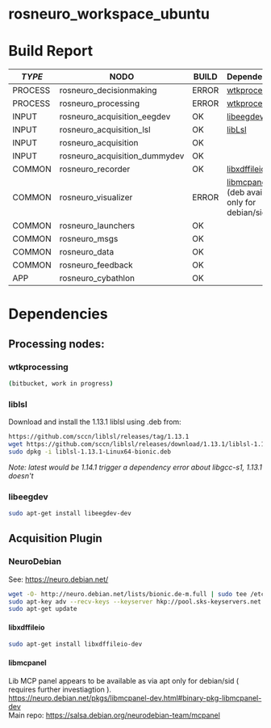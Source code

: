 # rosneuro_workspace_ubuntu

# Build Report

| *TYPE* | **NODO** | **BUILD**  | **Dependencies** |
|-|-|-|-|
| PROCESS | rosneuro_decisionmaking | ERROR | [wtkprocessing](#wtkprocessing) |
| PROCESS | rosneuro_processing | ERROR | [wtkprocessing](#wtkprocessing)|
| INPUT | rosneuro_acquisition_eegdev | OK | [libeegdev](#libeegdev) ||
| INPUT | rosneuro_acquisition_lsl | OK | [libLsl](#liblsl) ||
| INPUT | rosneuro_acquisition |OK ||
| INPUT | rosneuro_acquisition_dummydev | OK ||
| COMMON |rosneuro_recorder | OK | [libxdffileio](#libxdffileio) |
| COMMON |rosneuro_visualizer | ERROR | [libmcpanel](#libmcpanel) (deb available only for debian/sid) |
| COMMON | rosneuro_launchers | OK ||
| COMMON | rosneuro_msgs | OK ||
| COMMON | rosneuro_data | OK ||
| COMMON | rosneuro_feedback | OK ||
| APP | rosneuro_cybathlon | OK ||



# Dependencies

## Processing nodes:

### wtkprocessing

```bash
(bitbucket, work in progress)
```

### liblsl

Download and install the 1.13.1 liblsl using .deb from:

```bash
https://github.com/sccn/liblsl/releases/tag/1.13.1
wget https://github.com/sccn/liblsl/releases/download/1.13.1/liblsl-1.13.1-Linux64-bionic.deb
sudo dpkg -i liblsl-1.13.1-Linux64-bionic.deb 
```

_Note: latest would be 1.14.1 trigger a dependency error about libgcc-s1, 1.13.1 doesn't_

### libeegdev

```bash
sudo apt-get install libeegdev-dev 
```

## Acquisition Plugin

### NeuroDebian
See: https://neuro.debian.net/

```bash
wget -O- http://neuro.debian.net/lists/bionic.de-m.full | sudo tee /etc/apt/sources.list.d/neurodebian.sources.list
sudo apt-key adv --recv-keys --keyserver hkp://pool.sks-keyservers.net:80 0xA5D32F012649A5A9
sudo apt-get update
```

#### libxdffileio

```bash
sudo apt-get install libxdffileio-dev   
```


#### libmcpanel
Lib MCP panel appears to be available as via apt only for debian/sid ( requires further investiagtion ).    
https://neuro.debian.net/pkgs/libmcpanel-dev.html#binary-pkg-libmcpanel-dev    
Main repo: https://salsa.debian.org/neurodebian-team/mcpanel     



